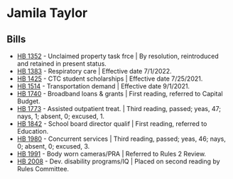 # Jamila Taylor
## Bills
* [HB 1352](/bill/2021-22/hb/1352/) - Unclaimed property task frce | By resolution, reintroduced and retained in present status.
* [HB 1383](/bill/2021-22/hb/1383/) - Respiratory care | Effective date 7/1/2022.
* [HB 1425](/bill/2021-22/hb/1425/) - CTC student scholarships | Effective date 7/25/2021.
* [HB 1514](/bill/2021-22/hb/1514/) - Transportation demand | Effective date 9/1/2021.
* [HB 1740](/bill/2021-22/hb/1740/) - Broadband loans & grants | First reading, referred to Capital Budget.
* [HB 1773](/bill/2021-22/hb/1773/) - Assisted outpatient treat. | Third reading, passed; yeas, 47; nays, 1; absent, 0; excused, 1.
* [HB 1842](/bill/2021-22/hb/1842/) - School board director qualif | First reading, referred to Education.
* [HB 1980](/bill/2021-22/hb/1980/) - Concurrent services | Third reading, passed; yeas, 46; nays, 0; absent, 0; excused, 3.
* [HB 1991](/bill/2021-22/hb/1991/) - Body worn cameras/PRA | Referred to Rules 2 Review.
* [HB 2008](/bill/2021-22/hb/2008/) - Dev. disability programs/IQ | Placed on second reading by Rules Committee.
